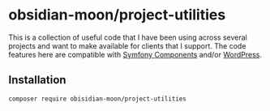 obsidian-moon/project-utilities
===============================

This is a collection of useful code that I have been using across several projects and want to make available for clients
that I support. The code features here are compatible with [Symfony Components](https://symfony.com/components) and/or
[WordPress](https://wordpress.org/download/).

Installation
------------

`composer require obisidian-moon/project-utilities`
